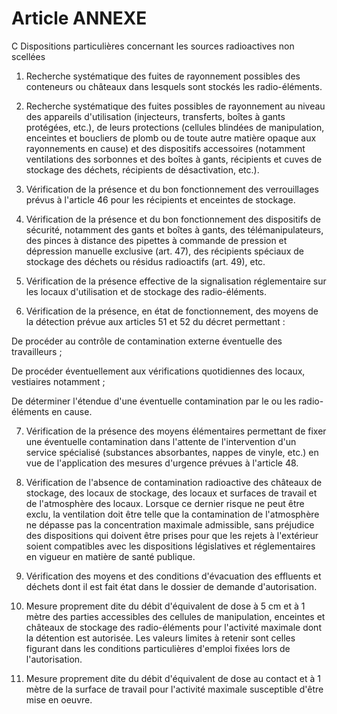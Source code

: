 # Article ANNEXE

C Dispositions particulières concernant les sources radioactives non scellées

1. Recherche systématique des fuites de rayonnement possibles des conteneurs ou châteaux dans lesquels sont stockés les radio-éléments.

2. Recherche systématique des fuites possibles de rayonnement au niveau des appareils d'utilisation (injecteurs, transferts, boîtes à gants protégées, etc.), de leurs protections (cellules blindées de manipulation, enceintes et boucliers de plomb ou de toute autre matière opaque aux rayonnements en cause) et des dispositifs accessoires (notamment ventilations des sorbonnes et des boîtes à gants, récipients et cuves de stockage des déchets, récipients de désactivation, etc.).

3. Vérification de la présence et du bon fonctionnement des verrouillages prévus à l'article 46 pour les récipients et enceintes de stockage.

4. Vérification de la présence et du bon fonctionnement des dispositifs de sécurité, notamment des gants et boîtes à gants, des télémanipulateurs, des pinces à distance des pipettes à commande de pression et dépression manuelle exclusive (art. 47), des récipients spéciaux de stockage des déchets ou résidus radioactifs (art. 49), etc.

5. Vérification de la présence effective de la signalisation réglementaire sur les locaux d'utilisation et de stockage des radio-éléments.

6. Vérification de la présence, en état de fonctionnement, des moyens de la détection prévue aux articles 51 et 52 du décret permettant :

De procéder au contrôle de contamination externe éventuelle des travailleurs ;

De procéder éventuellement aux vérifications quotidiennes des locaux, vestiaires notamment ;

De déterminer l'étendue d'une éventuelle contamination par le ou les radio-éléments en cause.

7. Vérification de la présence des moyens élémentaires permettant de fixer une éventuelle contamination dans l'attente de l'intervention d'un service spécialisé (substances absorbantes, nappes de vinyle, etc.) en vue de l'application des mesures d'urgence prévues à l'article 48.

8. Vérification de l'absence de contamination radioactive des châteaux de stockage, des locaux de stockage, des locaux et surfaces de travail et de l'atmosphère des locaux. Lorsque ce dernier risque ne peut être exclu, la ventilation doit être telle que la contamination de l'atmosphère ne dépasse pas la concentration maximale admissible, sans préjudice des dispositions qui doivent être prises pour que les rejets à l'extérieur soient compatibles avec les dispositions législatives et réglementaires en vigueur en matière de santé publique.

9. Vérification des moyens et des conditions d'évacuation des effluents et déchets dont il est fait état dans le dossier de demande d'autorisation.

10. Mesure proprement dite du débit d'équivalent de dose à 5 cm et à 1 mètre des parties accessibles des cellules de manipulation, enceintes et châteaux de stockage des radio-éléments pour l'activité maximale dont la détention est autorisée. Les valeurs limites à retenir sont celles figurant dans les conditions particulières d'emploi fixées lors de l'autorisation.

11. Mesure proprement dite du débit d'équivalent de dose au contact et à 1 mètre de la surface de travail pour l'activité maximale susceptible d'être mise en oeuvre.
